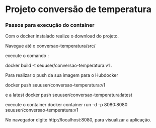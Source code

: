 # Projeto conversão de temperatura

### Passos para execução do container

  Com o docker instalado realize o download do projeto.
  
  Navegue até o conversao-temperatura/src/
  
  execute o comando :
  
  docker  build -t seuuser/conversao-temperatura:v1 .

  Para realizar o push da sua imagem para o Hubdocker
  
  docker push seuuser/conversao-temperatura:v1


  e a latest
  docker push seuuser/conversao-temperatura:latest

  execute o container
  docker container run -d -p 8080:8080 seuuser/conversao-temperatura:v1
  
  No navegador digite http://localhost:8080, para visualizar a aplicação.

